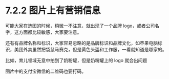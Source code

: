 # 7.2.2 图片上有营销信息

可能大家在选图的时候，稍微一不注意，就出现了一个品牌 logo，或者公司名字，这方面都比较敏感，大家要注意。

还有有品牌名称和标识，大家容易忽略的是品牌标识和品牌文化，如苹果电脑标识，美团外卖虽然把袋鼠马赛克，但是黄色头盔和工作服，一看就知道是哪家的。

比如，育儿领域无意中拍到了奶粉罐，但是奶粉罐上的 logo 就会出问题

图片中的支付宝微信的二维码也要打码。